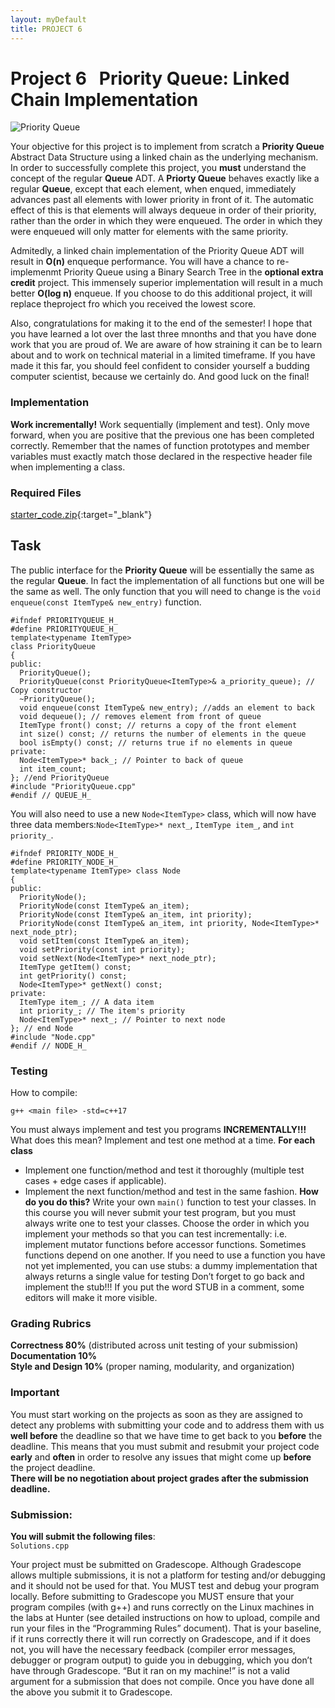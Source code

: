 ```yaml
---
layout: myDefault
title: PROJECT 6
---
```


# Project 6 &nbsp; Priority Queue: Linked Chain Implementation
![Priority Queue](https://challengepost-s3-challengepost.netdna-ssl.com/photos/production/software_photos/000/935/494/datas/original.png)  
  
Your objective for this project is to implement from scratch a **Priority Queue** Abstract Data Structure using a linked chain as the underlying mechanism.  In order to successfully complete this project, you **must** understand the concept of the regular **Queue** ADT.  A **Priorty Queue** behaves exactly like a regular **Queue**, except that each element, when enqued, immediately advances past all elements with lower priority in front of it.  The automatic effect of this is that elements will always dequeue in order of their priority, rather than the order in which they were enqueued.  The order in which they were enqueued will only matter for elements with the same priority.  

Admitedly, a linked chain implementation of the Priority Queue ADT will result in **O(n)** enqueque performance.  You will have a chance to re-implemenmt Priority Queue using a Binary Search Tree in the **optional extra credit** project.  This immensely superior implementation will result in a much better **O(log n)** enqueue.  If you choose to do this additional project, it will replace theproject fro which you received the lowest score.  

Also, congratulations for making it to the end of the semester! I hope that you have learned a lot over the last three mnonths and that you have done work that you are proud of.  We are aware of how straining it can be to learn about and to work on technical material in a limited timeframe.  If you have made it this far, you should feel confident to consider yourself a budding computer scientist, because we certainly do. And good luck on the final!

### Implementation
**Work incrementally!** Work sequentially (implement and test). Only move forward, when you are positive that the previous one has been completed correctly. Remember that the names of function prototypes and member variables must exactly match those declared in the respective header file when implementing a class.

### Required Files
[starter_code.zip](****sarter_code.zip){:target="_blank"}

## Task
The public interface for the **Priority Queue** will be essentially the same as the regular **Queue**.  In fact the implementation of all functions but one will be the same as well.  The only function that you will need to change is the `void enqueue(const ItemType& new_entry)` function.  
```
#ifndef PRIORITYQUEUE_H_
#define PRIORITYQUEUE_H_
template<typename ItemType>
class PriorityQueue
{
public:
  PriorityQueue();
  PriorityQueue(const PriorityQueue<ItemType>& a_priority_queue); // Copy constructor
  ~PriorityQueue();
  void enqueue(const ItemType& new_entry); //adds an element to back
  void dequeue(); // removes element from front of queue
  ItemType front() const; // returns a copy of the front element
  int size() const; // returns the number of elements in the queue
  bool isEmpty() const; // returns true if no elements in queue
private:
  Node<ItemType>* back_; // Pointer to back of queue
  int item_count;
}; //end PriorityQueue
#include "PriorityQueue.cpp"
#endif // QUEUE_H_ 
```
You will also need to use a new `Node<ItemType>` class, which will now have three data members:`Node<ItemType>* next_`, `ItemType item_`, and `int priority_`.  
```
#ifndef PRIORITY_NODE_H_ 
#define PRIORITY_NODE_H_
template<typename ItemType> class Node
{
public:
  PriorityNode();
  PriorityNode(const ItemType& an_item);
  PriorityNode(const ItemType& an_item, int priority);
  PriorityNode(const ItemType& an_item, int priority, Node<ItemType>* next_node_ptr);
  void setItem(const ItemType& an_item);
  void setPriority(const int priority);
  void setNext(Node<ItemType>* next_node_ptr);
  ItemType getItem() const;
  int getPriority() const;
  Node<ItemType>* getNext() const;
private:
  ItemType item_; // A data item
  int priority_; // The item's priority
  Node<ItemType>* next_; // Pointer to next node
}; // end Node
#include "Node.cpp"
#endif // NODE_H_ 
```
### Testing
How to compile:
```
g++ <main file> -std=c++17
```
You must always implement and test you programs **INCREMENTALLY!!!**
What does this mean? Implement and test one method at a time.
**For each class**
- Implement one function/method and test it thoroughly (multiple test cases + edge cases if applicable).
- Implement the next function/method and test in the same fashion.
**How do you do this?** Write your own `main()` function to test your classes. In this course you will never submit your test program, but you must always write one to test your classes. Choose the order in which you implement your methods so that you can test incrementally: i.e. implement mutator functions before accessor functions. Sometimes functions depend on one another. If you need to use a function you have not yet implemented, you can use stubs: a dummy implementation that always returns a single value for testing Don’t forget to go back and implement the stub!!! If you put the word STUB in a comment, some editors will make it more visible.

### Grading Rubrics
**Correctness 80%** (distributed across unit testing of your submission)  
**Documentation 10%**  
**Style and Design 10%** (proper naming, modularity, and organization)  

### Important
You must start working on the projects as soon as they are assigned to detect any problems with submitting your code and to address them with us **well before** the deadline so that we have time to get back to you **before** the deadline. This means that you must submit and resubmit your project code **early** and **often** in order to resolve any issues that might come up **before** the project deadline.  
**There will be no negotiation about project grades after the submission deadline.**
  
### Submission:
**You will submit the following files**:  
`Solutions.cpp`

Your project must be submitted on Gradescope. Although Gradescope allows multiple submissions, it is not a platform for testing and/or debugging and it should not be used for that. You MUST test and debug your program locally. Before submitting to Gradescope you MUST ensure that your program compiles (with g++) and runs correctly on the Linux machines in the labs at Hunter (see detailed instructions on how to upload, compile and run your files in the “Programming Rules” document). That is your baseline, if it runs correctly there it will run correctly on Gradescope, and if it does not, you will have the necessary feedback (compiler error messages, debugger or program output) to guide you in debugging, which you don’t have through Gradescope. “But it ran on my machine!” is not a valid argument for a submission that does not compile. Once you have done all the above you submit it to Gradescope.
  
